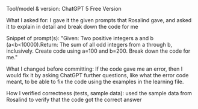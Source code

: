 Tool/model & version: ChatGPT 5 Free Version

What I asked for: I gave it the given prompts that Rosalind gave, and asked it to explain in detail and break down the code for me

Snippet of prompt(s): "Given: Two positive integers a and b (a<b<10000).Return: The sum of all odd integers from a through b, inclusively. Create code using a=100 and b=200. Break down the code for me."

What I changed before committing: If the code gave me an error, then I would fix it by asking ChatGPT further questions, like what the error code meant, to be able to fix the code using the examples in the learning file.

How I verified correctness (tests, sample data): used the sample data from Rosalind to verify that the code got the correct answer

